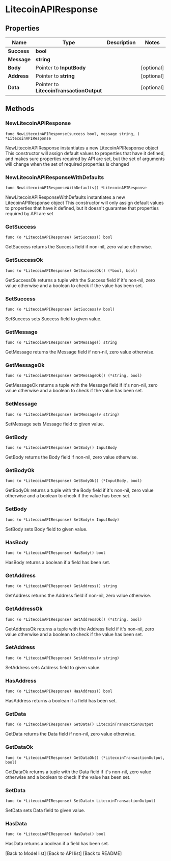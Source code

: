 # LitecoinAPIResponse

## Properties

| Name        | Type                                     | Description | Notes       |
| ----------- | ---------------------------------------- | ----------- | ----------- |
| **Success** | **bool**                                 |             |             |
| **Message** | **string**                               |             |             |
| **Body**    | Pointer to **InputBody**                 |             | \[optional] |
| **Address** | Pointer to **string**                    |             | \[optional] |
| **Data**    | Pointer to **LitecoinTransactionOutput** |             | \[optional] |

## Methods

### NewLitecoinAPIResponse

`func NewLitecoinAPIResponse(success bool, message string, ) *LitecoinAPIResponse`

NewLitecoinAPIResponse instantiates a new LitecoinAPIResponse object This constructor will assign default values to properties that have it defined, and makes sure properties required by API are set, but the set of arguments will change when the set of required properties is changed

### NewLitecoinAPIResponseWithDefaults

`func NewLitecoinAPIResponseWithDefaults() *LitecoinAPIResponse`

NewLitecoinAPIResponseWithDefaults instantiates a new LitecoinAPIResponse object This constructor will only assign default values to properties that have it defined, but it doesn't guarantee that properties required by API are set

### GetSuccess

`func (o *LitecoinAPIResponse) GetSuccess() bool`

GetSuccess returns the Success field if non-nil, zero value otherwise.

### GetSuccessOk

`func (o *LitecoinAPIResponse) GetSuccessOk() (*bool, bool)`

GetSuccessOk returns a tuple with the Success field if it's non-nil, zero value otherwise and a boolean to check if the value has been set.

### SetSuccess

`func (o *LitecoinAPIResponse) SetSuccess(v bool)`

SetSuccess sets Success field to given value.

### GetMessage

`func (o *LitecoinAPIResponse) GetMessage() string`

GetMessage returns the Message field if non-nil, zero value otherwise.

### GetMessageOk

`func (o *LitecoinAPIResponse) GetMessageOk() (*string, bool)`

GetMessageOk returns a tuple with the Message field if it's non-nil, zero value otherwise and a boolean to check if the value has been set.

### SetMessage

`func (o *LitecoinAPIResponse) SetMessage(v string)`

SetMessage sets Message field to given value.

### GetBody

`func (o *LitecoinAPIResponse) GetBody() InputBody`

GetBody returns the Body field if non-nil, zero value otherwise.

### GetBodyOk

`func (o *LitecoinAPIResponse) GetBodyOk() (*InputBody, bool)`

GetBodyOk returns a tuple with the Body field if it's non-nil, zero value otherwise and a boolean to check if the value has been set.

### SetBody

`func (o *LitecoinAPIResponse) SetBody(v InputBody)`

SetBody sets Body field to given value.

### HasBody

`func (o *LitecoinAPIResponse) HasBody() bool`

HasBody returns a boolean if a field has been set.

### GetAddress

`func (o *LitecoinAPIResponse) GetAddress() string`

GetAddress returns the Address field if non-nil, zero value otherwise.

### GetAddressOk

`func (o *LitecoinAPIResponse) GetAddressOk() (*string, bool)`

GetAddressOk returns a tuple with the Address field if it's non-nil, zero value otherwise and a boolean to check if the value has been set.

### SetAddress

`func (o *LitecoinAPIResponse) SetAddress(v string)`

SetAddress sets Address field to given value.

### HasAddress

`func (o *LitecoinAPIResponse) HasAddress() bool`

HasAddress returns a boolean if a field has been set.

### GetData

`func (o *LitecoinAPIResponse) GetData() LitecoinTransactionOutput`

GetData returns the Data field if non-nil, zero value otherwise.

### GetDataOk

`func (o *LitecoinAPIResponse) GetDataOk() (*LitecoinTransactionOutput, bool)`

GetDataOk returns a tuple with the Data field if it's non-nil, zero value otherwise and a boolean to check if the value has been set.

### SetData

`func (o *LitecoinAPIResponse) SetData(v LitecoinTransactionOutput)`

SetData sets Data field to given value.

### HasData

`func (o *LitecoinAPIResponse) HasData() bool`

HasData returns a boolean if a field has been set.

\[Back to Model list] \[Back to API list] \[Back to README]
